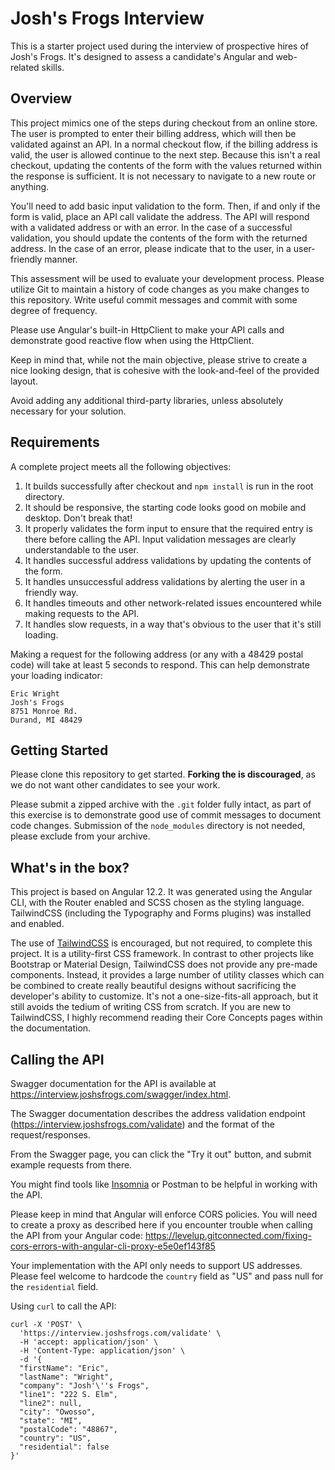# Josh's Frogs Interview

This is a starter project used during the interview of prospective hires of Josh's Frogs. It's designed to assess a
candidate's Angular and web-related skills.

## Overview

This project mimics one of the steps during checkout from an online store. The user is prompted to enter their billing
address, which will then be validated against an API. In a normal checkout flow, if the billing address is valid, the
user is allowed continue to the next step. Because this isn't a real checkout, updating the contents of the form with
the values returned within the response is sufficient. It is not necessary to navigate to a new route or anything.

You'll need to add basic input validation to the form. Then, if and only if the form is valid, place an API call
validate the address. The API will respond with a validated address or with an error. In the case of a successful
validation, you should update the contents of the form with the returned address. In the case of an error, please
indicate that to the user, in a user-friendly manner.

This assessment will be used to evaluate your development process. Please utilize Git to maintain a history of code
changes as you make changes to this repository. Write useful commit messages and commit with some degree of frequency.

Please use Angular's built-in HttpClient to make your API calls and demonstrate good reactive flow when using the
HttpClient.

Keep in mind that, while not the main objective, please strive to create a nice looking design, that is cohesive with
the look-and-feel of the provided layout.

Avoid adding any additional third-party libraries, unless absolutely necessary for your solution.

## Requirements

A complete project meets all the following objectives:

1. It builds successfully after checkout and `npm install` is run in the root directory.
2. It should be responsive, the starting code looks good on mobile and desktop. Don't break that!
3. It properly validates the form input to ensure that the required entry is there before calling the API. Input
   validation messages are clearly understandable to the user.
4. It handles successful address validations by updating the contents of the form.
5. It handles unsuccessful address validations by alerting the user in a friendly way.
6. It handles timeouts and other network-related issues encountered while making requests to the API.
7. It handles slow requests, in a way that's obvious to the user that it's still loading.

Making a request for the following address (or any with a 48429 postal code) will take at least 5 seconds to respond.
This can help demonstrate your loading indicator:

```
Eric Wright
Josh's Frogs
8751 Monroe Rd.
Durand, MI 48429
```

## Getting Started

Please clone this repository to get started. **Forking the is discouraged**, as we do not want other candidates to see
your work.

Please submit a zipped archive with the `.git` folder fully intact, as part of this exercise is to demonstrate good use
of commit messages to document code changes. Submission of the `node_modules` directory is not needed, please exclude
from your archive.

## What's in the box?

This project is based on Angular 12.2. It was generated using the Angular CLI, with the Router enabled and SCSS chosen
as the styling language. TailwindCSS (including the Typography and Forms plugins) was installed and enabled.

The use of [TailwindCSS](https://tailwindcss.com/docs) is encouraged, but not required, to complete this project. It is
a utility-first CSS framework. In contrast to other projects like Bootstrap or Material Design, TailwindCSS does not
provide any pre-made components. Instead, it provides a large number of utility classes which can be combined to create
really beautiful designs without sacrificing the developer's ability to customize. It's not a one-size-fits-all
approach, but it still avoids the tedium of writing CSS from scratch. If you are new to TailwindCSS, I highly recommend
reading their Core Concepts pages within the documentation.

## Calling the API

Swagger documentation for the API is available at https://interview.joshsfrogs.com/swagger/index.html.

The Swagger documentation describes the address validation endpoint (https://interview.joshsfrogs.com/validate) and the
format of the request/responses.

From the Swagger page, you can click the "Try it out" button, and submit example requests from there.

You might find tools like [Insomnia](https://insomnia.rest/) or Postman to be helpful in working with the API.

Please keep in mind that Angular will enforce CORS policies. You will need to create a proxy as described here if you
encounter trouble when calling the API from your Angular code:
https://levelup.gitconnected.com/fixing-cors-errors-with-angular-cli-proxy-e5e0ef143f85

Your implementation with the API only needs to support US addresses. Please feel welcome to hardcode the `country` field
as "US" and pass null for the `residential` field.

Using `curl` to call the API:

```
curl -X 'POST' \
  'https://interview.joshsfrogs.com/validate' \
  -H 'accept: application/json' \
  -H 'Content-Type: application/json' \
  -d '{
  "firstName": "Eric",
  "lastName": "Wright",
  "company": "Josh'\''s Frogs",
  "line1": "222 S. Elm",
  "line2": null,
  "city": "Owosso",
  "state": "MI",
  "postalCode": "48867",
  "country": "US",
  "residential": false
}'
```
